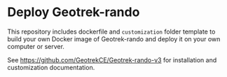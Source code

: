 # Deploy Geotrek-rando

This repository includes dockerfile and ``customization`` folder template to build your own Docker image of Geotrek-rando and deploy it on your own computer or server.

See https://github.com/GeotrekCE/Geotrek-rando-v3 for installation and customization documentation.
